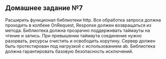 ## Домашнее задание №7

Расширить функционал библиотеки http.
Вся обработка запроса должна проходить в колбеке OnRequest, Response должен возвращаться из метода.
Библиотека должна прозрачно поддерживать таймауты на чтение и запись. При превышении таймаута соединение нужно разорвать, ресурсы очистить и освободить корутину.
Сервер должен быть протестирован под нагрузкой с использованием ab.
Библиотека должна гарантировать базовую безопасность исключений.
